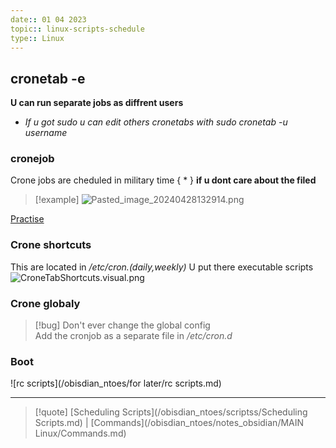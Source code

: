 ```yaml
---
date:: 01 04 2023
topic:: linux-scripts-schedule
type:: Linux
---
```

## cronetab -e 
**U can run separate jobs as diffrent users**
- *If u got sudo u can edit others cronetabs with sudo cronetab -u username*
### cronejob
Crone jobs are cheduled in military time 
{ * } **if u dont care about the filed**
>[!example]
>![Pasted_image_20240428132914.png](/static/Pasted_image_20240428132914.png)

[Practise](https://crontab.guru/)
### Crone shortcuts 
This are located in */etc/cron.(daily,weekly)*
 U put there executable scripts
![CroneTabShortcuts.visual.png](/static/CroneTabShortcuts.visual.png)
### Crone globaly
>[!bug] Don't ever change the global config  
Add the cronjob as a separate file in */etc/cron.d*
### Boot  
![rc scripts](/obisdian_ntoes/for later/rc scripts.md)

---


>[!quote] [Scheduling Scripts](/obisdian_ntoes/scriptss/Scheduling Scripts.md) | [Commands](/obisdian_ntoes/notes_obsidian/MAIN Linux/Commands.md) 